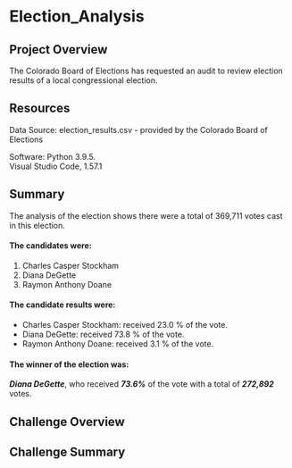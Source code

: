 # Election_Analysis

## Project Overview
The Colorado Board of Elections has requested an audit to review election results of a local congressional election.

## Resources
Data Source: election_results.csv - provided by the Colorado Board of Elections

Software: Python 3.9.5.  
          Visual Studio Code, 1.57.1

## Summary
The analysis of the election shows there were a total of 369,711 votes cast in this election.   
  
#### The candidates were:
1. Charles Casper Stockham    
2. Diana DeGette    
3. Raymon Anthony Doane  

#### The candidate results were:
- Charles Casper Stockham: received  23.0 % of the vote.   
- Diana DeGette: received  73.8 % of the vote.   
- Raymon Anthony Doane: received  3.1 % of the vote.   

#### The winner of the election was:  
***Diana DeGette***, who received ***73.6%*** of the vote with a total of ***272,892*** votes.  

## Challenge Overview

## Challenge Summary
